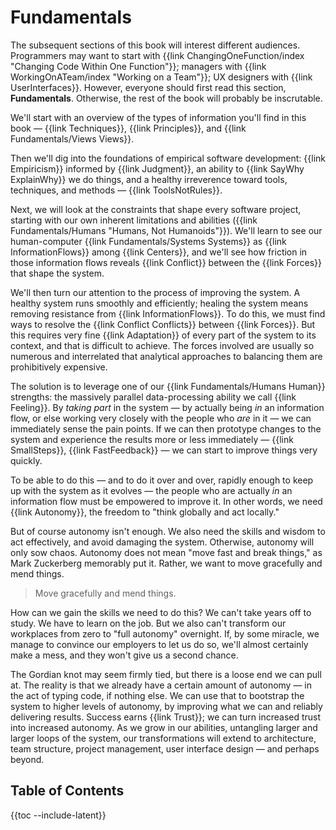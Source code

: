 # Fundamentals

The subsequent sections of this book will interest different audiences. Programmers may want to start with {{link ChangingOneFunction/index "Changing Code Within One Function"}}; managers with {{link WorkingOnATeam/index "Working on a Team"}}; UX designers with {{link UserInterfaces}}. However, everyone should first read this section, **Fundamentals**. Otherwise, the rest of the book will probably be inscrutable.

We'll start with an overview of the types of information you'll find in this book — {{link Techniques}}, {{link Principles}}, and {{link Fundamentals/Views Views}}.

Then we'll dig into the foundations of empirical software development: {{link Empiricism}} informed by {{link Judgment}}, an ability to {{link SayWhy ExplainWhy}} we do things, and a healthy irreverence toward tools, techniques, and methods — {{link ToolsNotRules}}.

Next, we will look at the constraints that shape every software project, starting with our own inherent limitations and abilities ({{link Fundamentals/Humans "Humans, Not Humanoids"}}). We'll learn to see our human-computer {{link Fundamentals/Systems Systems}} as {{link InformationFlows}} among {{link Centers}}, and we'll see how friction in those information flows reveals {{link Conflict}} between the {{link Forces}} that shape the system.

We'll then turn our attention to the process of improving the system. A healthy system runs smoothly and efficiently; healing the system means removing resistance from {{link InformationFlows}}. To do this, we must find ways to resolve the {{link Conflict Conflicts}} between {{link Forces}}. But this requires very fine {{link Adaptation}} of every part of the system to its context, and that is difficult to achieve. The forces involved are usually so numerous and interrelated that analytical approaches to balancing them are prohibitively expensive.

The solution is to leverage one of our {{link Fundamentals/Humans Human}} strengths: the massively parallel data-processing ability we call {{link Feeling}}. By _taking part_ in the system — by actually being _in_ an information flow, or else working very closely with the people who _are_ in it — we can immediately sense the pain points. If we can then prototype changes to the system and experience the results more or less immediately — {{link SmallSteps}}, {{link FastFeedback}} — we can start to improve things very quickly.

To be able to do this — and to do it over and over, rapidly enough to keep up with the system as it evolves — the people who are actually _in_ an information flow must be empowered to improve it. In other words, we need {{link Autonomy}}, the freedom to "think globally and act locally."

But of course autonomy isn't enough. We also need the skills and wisdom to act effectively, and avoid damaging the system. Otherwise, autonomy will only sow chaos. Autonomy does not mean "move fast and break things," as Mark Zuckerberg memorably put it. Rather, we want to move gracefully and mend things.

<blockquote class="pullquote">
<p>Move gracefully and mend things.</p>
</blockquote>

How can we gain the skills we need to do this? We can't take years off to study. We have to learn on the job. But we also can't transform our workplaces from zero to "full autonomy" overnight. If, by some miracle, we manage to convince our employers to let us do so, we'll almost certainly make a mess, and they won't give us a second chance.

The Gordian knot may seem firmly tied, but there is a loose end we can pull at. The reality is that we already have a certain amount of autonomy — in the act of typing code, if nothing else. We can use that to bootstrap the system to higher levels of autonomy, by improving what we can and reliably delivering results. Success earns {{link Trust}}; we can turn increased trust into increased autonomy. As we grow in our abilities, untangling larger and larger loops of the system, our transformations will extend to architecture, team structure, project management, user interface design — and perhaps beyond.

## Table of Contents

{{toc --include-latent}}
